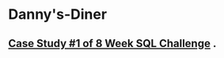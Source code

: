 # Danny's-Diner
## [Case Study #1 of 8 Week SQL Challenge](https://8weeksqlchallenge.com/case-study-1/) .
